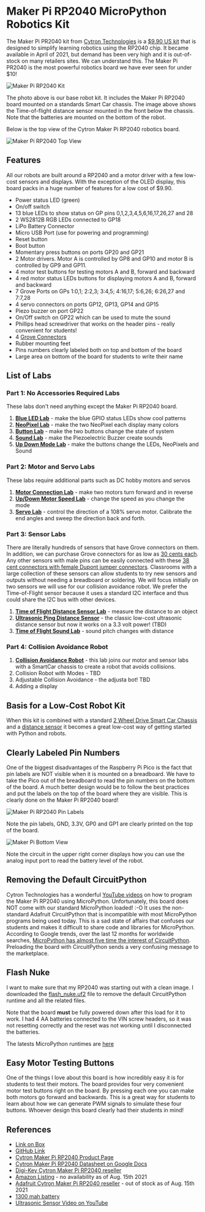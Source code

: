 # Maker Pi RP2040 MicroPython Robotics Kit

The Maker Pi PR2040 kit from [Cytron Technologies](https://www.cytron.io/) is a [$9.90 US kit](https://www.cytron.io/p-maker-pi-rp2040-simplifying-robotics-with-raspberry-pi-rp2040) that is designed to simplify learning robotics using the RP2040 chip. It became available in April of 2021, but demand has been very high and it is out-of-stock on many retailers sites.  We can understand this.  The Maker Pi PR2040 is the most powerful robotics board we have ever seen for under $10!

![Maker Pi RP2040 Kit](../../img/maker-pi-rp2040-kit.jpeg)


The photo above is our base robot kit.  It includes the Maker Pi RP2040 board mounted on a standards Smart Car chassis.  The image above shows the Time-of-flight distance sensor mounted in the front below the chassis.  Note that the batteries are mounted on the bottom of the robot.

Below is the top view of the Cytron Maker Pi RP2040 robotics board.

![Maker Pi RP2040 Top View](../../img/maker-pi-rp2040-top-view.png)

## Features
All our robots are built around a RP2040 and a motor driver with a few low-cost sensors and displays.  With the exception of the OLED display, this board packs in a huge number of features for a low cost of $9.90.

* Power status LED (green)
* On/off switch
* 13 blue LEDs to show status on GP pins 0,1,2,3,4,5,6,16,17,26,27 and 28
* 2 WS2812B RGB LEDs connected to GP18
* LiPo Battery Connector
* Micro USB Port (use for powering and programming)
* Reset button
* Boot button
* Momentary press buttons on ports GP20 and GP21
* 2 Motor drivers. Motor A is controlled by GP8 and GP10 and motor B is controlled by GP9 and GP11.
* 4 motor test buttons for testing motors A and B, forward and backward
* 4 red motor status LEDs buttons for displaying motors A and B, forward and backward
* 7 Grove Ports on GPs 1:0,1; 2:2,3; 3:4,5; 4:16,17; 5:6,26; 6:26,27 and 7:7,28
* 4 servo connectors on ports GP12, GP13, GP14 and GP15
* Piezo buzzer on port GP22
* On/Off switch on GP22 which can be used to mute the sound
* Phillips head screwdriver that works on the header pins - really convenient for students!
* 4 [Grove Connectors](https://wiki.seeedstudio.com/Grove_System/)
* Rubber mounting feet
* Pins numbers clearly labeled both on top and bottom of the board
* Large area on bottom of the board for students to write their name

## List of Labs

### Part 1: No Accessories Required Labs

These labs don't need anything except the Maker Pi RP2040 board.

1. [**Blue LED Lab**](02-blue-led-lab.md) - make the blue GPIO status LEDs show cool patterns
2. [**NeoPixel Lab**](03-neopixel-lab.md) - make the two NeoPixel each display many colors
3. [**Button Lab**](04-button-lab.md) - make the two buttons change the state of system
4. [**Sound Lab**](05-sound-lab.md) - make the Piezoelectric Buzzer create sounds
5. [**Up Down Mode Lab**](06-up-down-lab.md) - make the buttons change the LEDs, NeoPixels and Sound

### Part 2: Motor and Servo Labs

These labs require additional parts such as DC hobby motors and servos

1. [**Motor Connection Lab**](../maker-pi-rp2040-robot/07-motor-connection-lab.md) - make two motors turn forward and in reverse
2. [**Up/Down Motor Speed Lab**](../maker-pi-rp2040-robot/06-up-down-motor-lab.md) - change the speed as you change the mode
3. [**Servo Lab**](../maker-pi-rp2040-robot/08-servo-lab.md) - control the direction of a 108% servo motor.  Calibrate the end angles and sweep the direction back and forth.

### Part 3: Sensor Labs

There are literally hundreds of sensors that have Grove connectors on them.  In addition, we can purchase Grove connectors for as low as [30 cents each](https://www.cytron.io/p-grove-4-pin-buckled-20cm-cable?search=Grove&description=1).  Any other sensors with male pins can be easily connected with these [38 cent connectors with female Dupont jumper connectors](https://www.cytron.io/p-grove-4-pin-buckled-to-female-cable?search=Grove&description=1).  Classrooms with a large collection of these sensors can allow students to try new sensors and outputs without needing a breadboard or soldering.  We will focus initially on two sensors we will use for our collision avoidance robot.  We prefer the Time-of-Flight sensor because it uses a standard I2C interface and thus could share the I2C bus with other devices.

1. [**Time of Flight Distance Sensor Lab**](../maker-pi-rp2040-robot/10-time-of-flight-lab.md) - measure the distance to an object
2. [**Ultrasonic Ping Distance Sensor**](../maker-pi-rp2040-robot/11-ping-lab.md) - the classic low-cost ultrasonic distance sensor but now it works on a 3.3 volt power!  (TBD)
3. [**Time of Flight Sound Lab**](../maker-pi-rp2040-robot/12-time-of-flight-sound-lab.md) - sound pitch changes with distance

### Part 4: Collision Avoidance Robot

1. [**Collision Avoidance Robot**](20-collision-avoidance-robot.md) - this lab joins our motor and sensor labs with a SmartCar chassis to create a robot that avoids collisions.
2. Collision Robot with Modes - TBD
3. Adjustable Collision Avoidance - the adjusta bot! TBD
4. Adding a display

## Basis for a Low-Cost Robot Kit

When this kit is combined with a standard [2 Wheel Drive Smart Car Chassis](https://www.cytron.io/p-2wd-smart-robot-car-chassis) and a [distance sensor](https://www.coderdojotc.org/micropython/sensors/07-VL53L0X_GY/) it becomes a great low-cost way of getting started with Python and robots.

## Clearly Labeled Pin Numbers

One of the biggest disadvantages of the Raspberry Pi Pico is the fact that pin labels are NOT visible when it is mounted on a breadboard.  We have to take the Pico out of the breadboard to read the pin numbers on the bottom of the board.  A much better design would be to follow the best practices and put the labels on the top of the board where they are visible.  This is clearly done on the Maker Pi RP2040 board!

![Maker Pi RP2040 Pin Labels](../../img/maker-pi-rp2040-labels.png)

Note the pin labels, GND, 3.3V, GP0 and GP1 are clearly printed on the top of the board.

![Maker Pi Bottom View](../../img/maker-pi-rp2040-bottom-view.jpeg)

Note the circuit in the upper right corner displays how you can use the analog input port to read the battery level of the robot.

## Removing the Default CircuitPython

Cytron Technologies has a wonderful [YouTube videos](https://www.youtube.com/watch?v=mn1nqgEkufA) on how to program the Maker Pi RP2040 using MicroPython.  Unfortunately, this board does NOT come with our standard MicroPython loaded! :-O  It uses the non-standard Adafruit CircuitPython that is incompatible with most MicroPython programs being used today.  This is a sad state of affairs that confuses our students and makes it difficult to share code and libraries for MicroPython.  According to Google trends, over the last 12 months for worldwide searches, [MicroPython has almost five time the interest of CircuitPython](https://trends.google.com/trends/explore?q=micropython,circuitpython).  Preloading the board with CircuitPython sends a very confusing message to the marketplace.

## Flash Nuke
I want to make sure that my RP2040 was starting out with a clean image.  I downloaded the [flash_nuke.uf2](https://www.raspberrypi.org/documentation/pico/getting-started/static/6f6f31460c258138bd33cc96ddd76b91/flash_nuke.uf2) file to remove the default CircuitPython runtime and all the related files.

Note that the board **must** be fully powered down after this load for it to work.  I had 4 AA batteries connected to the VIN screw headers, so it was not resetting correctly and the reset was not working until I disconnected the batteries.

The latests MicroPython runtimes are [here](https://micropython.org/download/rp2-pico/)

## Easy Motor Testing Buttons

One of the things I love about this board is how incredibly easy it is for students to test their motors.  The board provides four very convenient motor test buttons right on the board.  By pressing each one you can make both motors go forward and backwards.  This is a great way for students to learn about how we can generate PWM signals to simulate these four buttons.  Whoever design this board clearly had their students in mind!

## References
* [Link on Box](https://link.cytron.io/maker-pi-rp2040-start)
* [GitHub Link](https://github.com/CytronTechnologies/MAKER-PI-RP2040)
* [Cytron Maker Pi RP2040 Product Page](https://www.cytron.io/p-maker-pi-rp2040-simplifying-robotics-with-raspberry-pi-rp2040)
* [Cytron Maker Pi RP2040 Datasheet on Google Docs](https://docs.google.com/document/d/1DJASwxgbattM37V4AIlJVR4pxukq0up25LppA8-z_AY/edit)
* [Digi-Key Cytron Maker Pi RP2040 reseller](https://www.digikey.com/en/products/detail/cytron-technologies-sdn-bhd/MAKER-PI-RP2040/14557836)
* [Amazon Listing](https://www.amazon.com/dp/B096DFH22X) - no availability as of Aug. 15th 2021
* [Adafruit Cytron Maker Pi RP2040 reseller](https://www.adafruit.com/product/5129) - out of stock as of Aug. 15th 2021
* [1300 mah battery](https://www.cytron.io/p-lipo-rechargeable-battery-3.7v-1300mah)
* [Ultrasonic Sensor Video on YouTube](https://www.youtube.com/watch?v=mn1nqgEkufA)
